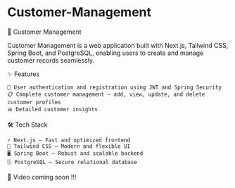 # Customer-Management

👥 Customer Management

Customer Management is a web application built with Next.js, Tailwind CSS, Spring Boot, and PostgreSQL, enabling users to create and manage customer records seamlessly.

✨ Features

    🔐 User authentication and registration using JWT and Spring Security
    📋 Complete customer management – add, view, update, and delete customer profiles
    📊 Detailed customer insights

🛠 Tech Stack

    ⚡ Next.js – Fast and optimized frontend
    🎨 Tailwind CSS – Modern and flexible UI
    🖥️ Spring Boot – Robust and scalable backend
    🗄️ PostgreSQL – Secure relational database

🎥 Video coming soon !!!

 

